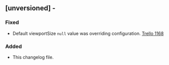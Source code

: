## [unversioned] - 
### Fixed
- Default viewportSize `null` value was overriding configuration. [Trello 1168](https://trello.com/c/yPqI3erm)
### Added
- This changelog file.


